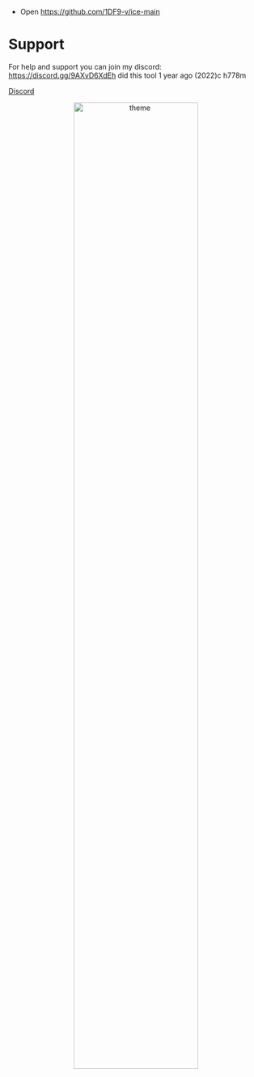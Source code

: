 - Open https://github.com/1DF9-v/ice-main

# Support
For help and support you can join my discord: https://discord.gg/9AXvD6XdEh
did this tool 1 year ago (2022)c h778m

<a href="https://discord.gg/9AXvD6XdEh">Discord</a>

<p align="center">
 <img alt="theme" src="https://media.discordapp.net/attachments/1080827901420765215/1081482096834531388/image.png?width=834&height=468" width="70%">
</p>
